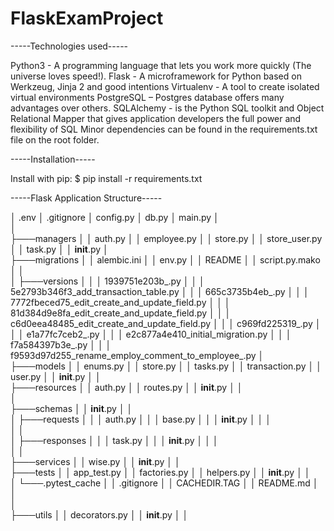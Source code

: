 # FlaskExamProject




-----Technologies used-----

Python3 - A programming language that lets you work more quickly (The universe loves speed!).
Flask - A microframework for Python based on Werkzeug, Jinja 2 and good intentions
Virtualenv - A tool to create isolated virtual environments
PostgreSQL – Postgres database offers many advantages over others.
SQLAlchemy - is the Python SQL toolkit and Object Relational Mapper that gives application developers the full power and flexibility of SQL
Minor dependencies can be found in the requirements.txt file on the root folder.


-----Installation-----

Install with pip:
$ pip install -r requirements.txt

-----Flask Application Structure-----


│   .env
│   .gitignore
│   config.py
│   db.py
│   main.py
│   
│       
├───managers
│   │   auth.py
│   │   employee.py
│   │   store.py
│   │   store_user.py
│   │   task.py
│   │   __init__.py
│           
├───migrations
│   │   alembic.ini
│   │   env.py
│   │   README
│   │   script.py.mako
│   │   
│   ├───versions
│   │   │   1939751e203b_.py
│   │   │   5e2793b346f3_add_transaction_table.py
│   │   │   665c3735b4eb_.py
│   │   │   7772fbeced75_edit_create_and_update_field.py
│   │   │   81d384d9e8fa_edit_create_and_update_field.py
│   │   │   c6d0eea48485_edit_create_and_update_field.py
│   │   │   c969fd225319_.py
│   │   │   e1a77fc7ceb2_.py
│   │   │   e2c877a4e410_initial_migration.py
│   │   │   f7a584397b3e_.py
│   │   │   f9593d97d255_rename_employ_comment_to_employee_.py
│           
├───models
│   │   enums.py
│   │   store.py
│   │   tasks.py
│   │   transaction.py
│   │   user.py
│   │   __init__.py
│   │   
├───resources
│   │   auth.py
│   │   routes.py
│   │   __init__.py
│   │   
│           
├───schemas
│   │   __init__.py
│   │   
│   ├───requests
│   │   │   auth.py
│   │   │   base.py
│   │   │   __init__.py
│   │   │   
│   │           
│   ├───responses
│   │   │   task.py
│   │   │   __init__.py
│   │   │   
│   │           
├───services
│   │   wise.py
│   │   __init__.py
│   │   
├───tests
│   │   app_test.py
│   │   factories.py
│   │   helpers.py
│   │   __init__.py
│   │   
│   └───.pytest_cache
│       │   .gitignore
│       │   CACHEDIR.TAG
│       │   README.md
│       │   
│                   
├───utils
│   │   decorators.py
│   │   __init__.py
│   │   
